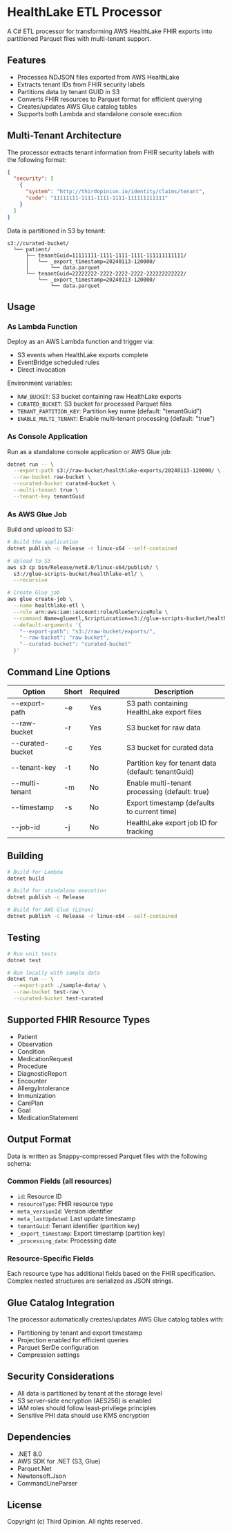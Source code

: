 # HealthLake ETL Processor

A C# ETL processor for transforming AWS HealthLake FHIR exports into partitioned Parquet files with multi-tenant support.

## Features

- Processes NDJSON files exported from AWS HealthLake
- Extracts tenant IDs from FHIR security labels
- Partitions data by tenant GUID in S3
- Converts FHIR resources to Parquet format for efficient querying
- Creates/updates AWS Glue catalog tables
- Supports both Lambda and standalone console execution

## Multi-Tenant Architecture

The processor extracts tenant information from FHIR security labels with the following format:

```json
{
  "security": [
    {
      "system": "http://thirdopinion.io/identity/claims/tenant",
      "code": "11111111-1111-1111-1111-111111111111"
    }
  ]
}
```

Data is partitioned in S3 by tenant:
```
s3://curated-bucket/
  └── patient/
      ├── tenantGuid=11111111-1111-1111-1111-111111111111/
      │   └── _export_timestamp=20240113-120000/
      │       └── data.parquet
      └── tenantGuid=22222222-2222-2222-2222-222222222222/
          └── _export_timestamp=20240113-120000/
              └── data.parquet
```

## Usage

### As Lambda Function

Deploy as an AWS Lambda function and trigger via:
- S3 events when HealthLake exports complete
- EventBridge scheduled rules
- Direct invocation

Environment variables:
- `RAW_BUCKET`: S3 bucket containing raw HealthLake exports
- `CURATED_BUCKET`: S3 bucket for processed Parquet files
- `TENANT_PARTITION_KEY`: Partition key name (default: "tenantGuid")
- `ENABLE_MULTI_TENANT`: Enable multi-tenant processing (default: "true")

### As Console Application

Run as a standalone console application or AWS Glue job:

```bash
dotnet run -- \
  --export-path s3://raw-bucket/healthlake-exports/20240113-120000/ \
  --raw-bucket raw-bucket \
  --curated-bucket curated-bucket \
  --multi-tenant true \
  --tenant-key tenantGuid
```

### As AWS Glue Job

Build and upload to S3:

```bash
# Build the application
dotnet publish -c Release -r linux-x64 --self-contained

# Upload to S3
aws s3 cp bin/Release/net8.0/linux-x64/publish/ \
  s3://glue-scripts-bucket/healthlake-etl/ \
  --recursive

# Create Glue job
aws glue create-job \
  --name healthlake-etl \
  --role arn:aws:iam::account:role/GlueServiceRole \
  --command Name=glueetl,ScriptLocation=s3://glue-scripts-bucket/healthlake-etl/healthlake-etl \
  --default-arguments '{
    "--export-path": "s3://raw-bucket/exports/",
    "--raw-bucket": "raw-bucket",
    "--curated-bucket": "curated-bucket"
  }'
```

## Command Line Options

| Option | Short | Required | Description |
|--------|-------|----------|-------------|
| --export-path | -e | Yes | S3 path containing HealthLake export files |
| --raw-bucket | -r | Yes | S3 bucket for raw data |
| --curated-bucket | -c | Yes | S3 bucket for curated data |
| --tenant-key | -t | No | Partition key for tenant data (default: tenantGuid) |
| --multi-tenant | -m | No | Enable multi-tenant processing (default: true) |
| --timestamp | -s | No | Export timestamp (defaults to current time) |
| --job-id | -j | No | HealthLake export job ID for tracking |

## Building

```bash
# Build for Lambda
dotnet build

# Build for standalone execution
dotnet publish -c Release

# Build for AWS Glue (Linux)
dotnet publish -c Release -r linux-x64 --self-contained
```

## Testing

```bash
# Run unit tests
dotnet test

# Run locally with sample data
dotnet run -- \
  --export-path ./sample-data/ \
  --raw-bucket test-raw \
  --curated-bucket test-curated
```

## Supported FHIR Resource Types

- Patient
- Observation
- Condition
- MedicationRequest
- Procedure
- DiagnosticReport
- Encounter
- AllergyIntolerance
- Immunization
- CarePlan
- Goal
- MedicationStatement

## Output Format

Data is written as Snappy-compressed Parquet files with the following schema:

### Common Fields (all resources)
- `id`: Resource ID
- `resourceType`: FHIR resource type
- `meta_versionId`: Version identifier
- `meta_lastUpdated`: Last update timestamp
- `tenantGuid`: Tenant identifier (partition key)
- `_export_timestamp`: Export timestamp (partition key)
- `_processing_date`: Processing date

### Resource-Specific Fields
Each resource type has additional fields based on the FHIR specification. Complex nested structures are serialized as JSON strings.

## Glue Catalog Integration

The processor automatically creates/updates AWS Glue catalog tables with:
- Partitioning by tenant and export timestamp
- Projection enabled for efficient queries
- Parquet SerDe configuration
- Compression settings

## Security Considerations

- All data is partitioned by tenant at the storage level
- S3 server-side encryption (AES256) is enabled
- IAM roles should follow least-privilege principles
- Sensitive PHI data should use KMS encryption

## Dependencies

- .NET 8.0
- AWS SDK for .NET (S3, Glue)
- Parquet.Net
- Newtonsoft.Json
- CommandLineParser

## License

Copyright (c) Third Opinion. All rights reserved.